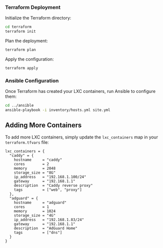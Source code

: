 ### Terraform Deployment

Initialize the Terraform directory:

```bash
cd terraform
terraform init
```

Plan the deployment:

```bash
terraform plan
```

Apply the configuration:

```bash
terraform apply
```

### Ansible Configuration

Once Terraform has created your LXC containers, run Ansible to configure them:

```bash
cd ../ansible
ansible-playbook -i inventory/hosts.yml site.yml
```

## Adding More Containers

To add more LXC containers, simply update the `lxc_containers` map in your `terraform.tfvars` file:

```hcl
lxc_containers = {
  "caddy" = {
    hostname     = "caddy"
    cores        = 2
    memory       = 2048
    storage_size = "8G"
    ip_address   = "192.168.1.100/24"
    gateway      = "192.168.1.1"
    description  = "Caddy reverse proxy"
    tags         = ["web", "proxy"]
  },
  "adguard" = {
    hostname     = "adguard"
    cores        = 1
    memory       = 1024
    storage_size = "4G"
    ip_address   = "192.168.1.83/24"
    gateway      = "192.168.1.1"
    description  = "AdGuard Home"
    tags         = ["dns"]
  }
}
```